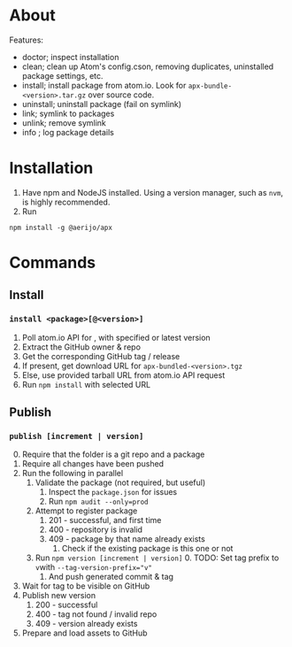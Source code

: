 # About

Features:
- doctor; inspect installation
- clean; clean up Atom's config.cson, removing duplicates, uninstalled package settings, etc.
- install; install package from atom.io. Look for `apx-bundle-<version>.tar.gz` over source code.
- uninstall; uninstall package (fail on symlink)
- link; symlink to packages
- unlink; remove symlink
- info <package>; log package details

# Installation
1. Have npm and NodeJS installed. Using a version manager, such as `nvm`, is highly recommended.
2. Run
```
npm install -g @aerijo/apx
```

# Commands

## Install

### `install <package>[@<version>]`

1. Poll atom.io API for <package>, with specified or latest version
2. Extract the GitHub owner & repo
3. Get the corresponding GitHub tag / release
4. If present, get download URL for `apx-bundled-<version>.tgz`
5. Else, use provided tarball URL from atom.io API request
6. Run `npm install` with selected URL

## Publish

### `publish [increment | version]`

0. Require that the folder is a git repo and a package
1. Require all changes have been pushed
2. Run the following in parallel
    1. Validate the package (not required, but useful)
        1. Inspect the `package.json` for issues
        2. Run `npm audit --only=prod`
    2. Attempt to register package
        1. 201 - successful, and first time
        2. 400 - repository is invalid
        3. 409 - package by that name already exists
            1. Check if the existing package is this one or not
    3. Run `npm version [increment | version]`
        0. TODO: Set tag prefix to `v`with `--tag-version-prefix="v"`
        1. And push generated commit & tag
3. Wait for tag to be visible on GitHub
4. Publish new version
    1. 200 - successful
    2. 400 - tag not found / invalid repo
    3. 409 - version already exists
5. Prepare and load assets to GitHub
